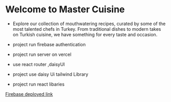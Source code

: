 # Welcome to Master Cuisine



- Explore our collection of mouthwatering recipes, curated by some of the most talented chefs in Turkey. From traditional dishes to modern takes on Turkish cuisine, we have something for every taste and occasion.

- project run firebase authentication
- project run server on vercel
- use react router ,daisyUI
- project use daisy Ui tailwind Library
- project run react libaries 

[Firebase deployed link](https://master-cuisine-336f3.web.app)